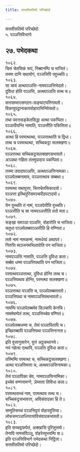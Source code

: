 ```yaml
---
title: सत्तवीसतिमो परिच्छेदो

---
```

सत्तवीसतिमो परिच्छेदो  
५. पञ्‍ञत्तिविभागो  


## २७. पभेदकथा

१०६२.  
चित्तं चेतसिकं रूपं, निब्बानम्पि च भाजितं।  
तस्मा दानि यथायोगं, पञ्‍ञत्तिपि पवुच्‍चति॥  
१०६३.  
सा चायं अत्थपञ्‍ञत्ति-नामपञ्‍ञत्तिभेदतो।  
दुविधा होति पञ्‍ञत्ति, अत्थपञ्‍ञत्ति तत्थ च॥  
१०६४.  
सत्तसम्भारसण्ठान-सङ्घाटपरिणामतो।  
विकप्पुपट्ठानाकारवोहाराभिनिवेसतो॥  
१०६५.  
तथा पवत्तसङ्केतसिद्धा अत्था पकप्पिता।  
पञ्‍ञापीयन्ति नामाति, पञ्‍ञत्तीति पकित्तिता॥  
१०६६.  
अत्था हि परमत्थत्था, पञ्‍ञत्तत्थाति च द्विधा।  
तत्थ च परमत्थत्था, सच्‍चिकट्ठा सलक्खणा॥  
१०६७.  
पञ्‍ञत्तत्था सच्‍चिकट्ठसलक्खणसभावतो।  
अञ्‍ञथा गहिता तंतमुपादाय पकप्पिता॥  
१०६८.  
तस्मा उपादापञ्‍ञत्ति, अत्थपञ्‍ञत्तिनामका।  
पञ्‍ञपेतब्बनामाव, पञ्‍ञत्तत्थाव सब्बथा॥  
१०६९.  
परमत्था यथावुत्ता, चित्तचेतसिकादयो।  
पञ्‍ञत्ता इत्थिपुरिसमञ्‍चपीठपटादयो॥  
१०७०.  
येन वुच्‍चति तं नामं, पञ्‍ञपेतीति वुच्‍चति।  
पञ्‍ञत्तीति च सा नामपञ्‍ञत्तीति ततो मता॥  
१०७१.  
सङ्खा समञ्‍ञा पञ्‍ञत्ति, वोहारोति च भाजिता।  
चतुधा पञ्‍ञपेतब्बपञ्‍ञत्तीति हि वण्णिता॥  
१०७२.  
ततो नामं नामकम्मं, नामधेय्यं अथापरं।  
निरुत्ति ब्यञ्‍जनमभिलापोति पन भाजिता॥  
१०७३.  
नामपञ्‍ञत्ति नामाति, पञ्‍ञत्ति दुविधा कता।  
सब्बेव धम्मा पञ्‍ञत्तिपथाति पन भाजिता॥  
१०७४.  
परमत्थपञ्‍ञत्तत्था, दुविधा होन्ति तत्थ च।  
पञ्‍ञत्तिपथाव होन्ति, परमत्था सलक्खणा॥  
१०७५.  
पञ्‍ञत्तत्था पञ्‍ञत्ति च, पञ्‍ञपेतब्बमत्ततो।  
पञ्‍ञत्तिपथा च नामपञ्‍ञत्तिपथभावतो॥  
१०७६.  
नामम्पि पञ्‍ञापेतब्बमेव किञ्‍चापि केनचि।  
नाममेवम्पेतं तत्थ, पञ्‍ञत्तिच्‍चेव वण्णितं॥  
१०७७.  
पञ्‍ञपेतब्बधम्मा च, तेसं पञ्‍ञापितापि च।  
इच्छितब्बापि पञ्‍ञत्तिपथा पञ्‍ञत्तिनानता॥  
१०७८.  
इति वुत्तानुसारेन, वुत्तं अट्ठकथानये।  
नयं गहेत्वा एत्थापि, पञ्‍ञत्ति दुविधा कता॥  
१०७९.  
तस्मिम्पि परमत्था च, सच्‍चिकट्ठसलक्खणा।  
अत्था पञ्‍ञत्तिमत्ता च, अत्थपञ्‍ञत्तिनामका॥  
१०८०.  
तेसं पञ्‍ञापिका चेव, नामपञ्‍ञत्तिनामिका।  
इच्‍चेवं वण्णनामग्गे, ञेय्यत्ता तिविधा कता॥  
१०८१.  
परमत्थसच्‍चं नाम, परमत्थाव तत्थ च।  
सच्‍चिकट्ठसभावत्ता, अविसंवादका हि ते॥  
१०८२.  
सम्मुतिसच्‍चं पञ्‍ञत्तिद्वयं वोहारवुत्तिया।  
लोकसमञ्‍ञाधिप्पायाविसंवादकभावतो॥  
१०८३.  
इति सच्‍चद्वयम्पेतं, अक्खासि पुरिसुत्तमो।  
तेनापि नामसंविञ्‍ञू, वोहरेय्युभयम्पि वा॥  
इति पञ्‍ञत्तिविभागे पभेदकथा निट्ठिता।  
सत्तवीसतिमो परिच्छेदो।  